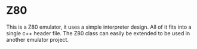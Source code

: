 # Z80
This is a Z80 emulator, it uses a simple interpreter design.
All of it fits into a single c++ header file. The Z80 class can
easily be extended to be used in another emulator project.
